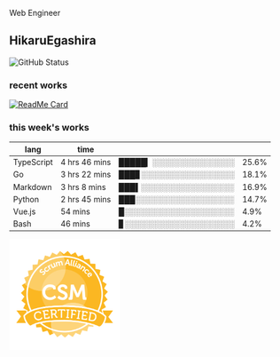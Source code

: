 Web Engineer

## HikaruEgashira

![GitHub Status](https://github-readme-stats.vercel.app/api?username=HikaruEgashira&count_private=true&show_icons=true&theme=nord)
### recent works

[![ReadMe Card](https://github-readme-stats.vercel.app/api/pin/?username=twin-te&repo=twinte-front&theme=nord)](https://github.com/twin-te/twinte-front)

### this week's works

| lang        | time           |                       |        |
| ----------- | -------------- | --------------------- | ------ |
| TypeScript  | 4 hrs 46 mins  | █████▎░░░░░░░░░░░░░░░ |  25.6% |
| Go          | 3 hrs 22 mins  | ███▊░░░░░░░░░░░░░░░░░ |  18.1% |
| Markdown    | 3 hrs 8 mins   | ███▌░░░░░░░░░░░░░░░░░ |  16.9% |
| Python      | 2 hrs 45 mins  | ███░░░░░░░░░░░░░░░░░░ |  14.7% |
| Vue.js      | 54 mins        | █░░░░░░░░░░░░░░░░░░░░ |   4.9% |
| Bash        | 46 mins        | ▊░░░░░░░░░░░░░░░░░░░░ |   4.2% |

<img src="./image/seal-csm.png" alt="" data-canonical-src="./image/seal-csm.png" width="200" height="200" />
